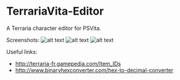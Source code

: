 # TerrariaVita-Editor
A Terraria character editor for PSVita.

Screenshots:
![alt text](https://image.noelshack.com/fichiers/2017/30/6/1501281016-tce1.png)
![alt text](https://image.noelshack.com/fichiers/2017/30/6/1501281028-tce2.png)
![alt text](https://image.noelshack.com/fichiers/2017/30/6/1501281031-tce3.png)

Useful links:
- http://terraria-fr.gamepedia.com/Item_IDs
- http://www.binaryhexconverter.com/hex-to-decimal-converter
